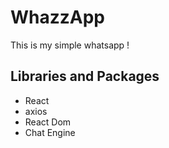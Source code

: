 # WhazzApp
This is my simple whatsapp !
## Libraries and Packages
+ React
+ axios
+ React Dom
+ Chat Engine

